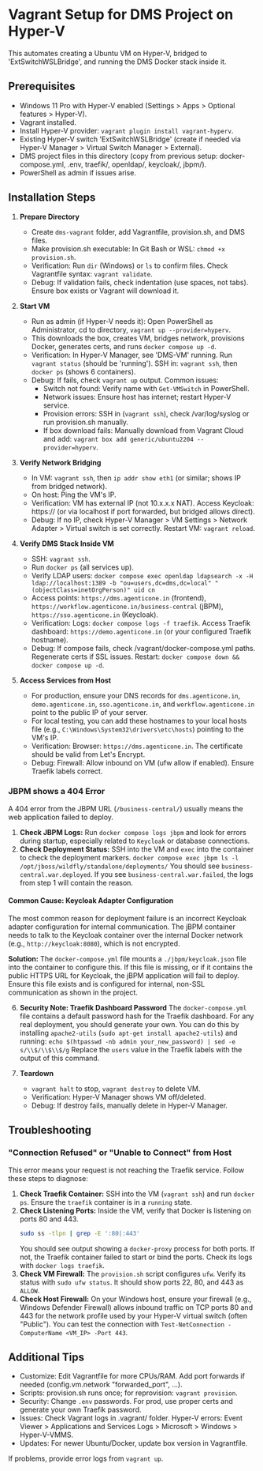 # Vagrant Setup for DMS Project on Hyper-V

This automates creating a Ubuntu VM on Hyper-V, bridged to 'ExtSwitchWSLBridge', and running the DMS Docker stack inside it.

## Prerequisites
- Windows 11 Pro with Hyper-V enabled (Settings > Apps > Optional features > Hyper-V).
- Vagrant installed[](https://www.vagrantup.com/downloads).
- Install Hyper-V provider: `vagrant plugin install vagrant-hyperv`.
- Existing Hyper-V switch 'ExtSwitchWSLBridge' (create if needed via Hyper-V Manager > Virtual Switch Manager > External).
- DMS project files in this directory (copy from previous setup: docker-compose.yml, .env, traefik/, openldap/, keycloak/, jbpm/).
- PowerShell as admin if issues arise.

## Installation Steps

1. **Prepare Directory**
   - Create `dms-vagrant` folder, add Vagrantfile, provision.sh, and DMS files.
   - Make provision.sh executable: In Git Bash or WSL: `chmod +x provision.sh`.
   - Verification: Run `dir` (Windows) or `ls` to confirm files. Check Vagrantfile syntax: `vagrant validate`.
   - Debug: If validation fails, check indentation (use spaces, not tabs). Ensure box exists or Vagrant will download it.

2. **Start VM**
   - Run as admin (if Hyper-V needs it): Open PowerShell as Administrator, cd to directory, `vagrant up --provider=hyperv`.
   - This downloads the box, creates VM, bridges network, provisions Docker, generates certs, and runs `docker compose up -d`.
   - Verification: In Hyper-V Manager, see 'DMS-VM' running. Run `vagrant status` (should be 'running'). SSH in: `vagrant ssh`, then `docker ps` (shows 6 containers).
   - Debug: If fails, check `vagrant up` output. Common issues:
     - Switch not found: Verify name with `Get-VMSwitch` in PowerShell.
     - Network issues: Ensure host has internet; restart Hyper-V service.
     - Provision errors: SSH in (`vagrant ssh`), check /var/log/syslog or run provision.sh manually.
     - If box download fails: Manually download from Vagrant Cloud and add: `vagrant box add generic/ubuntu2204 --provider=hyperv`.

3. **Verify Network Bridging**
   - In VM: `vagrant ssh`, then `ip addr show eth1` (or similar; shows IP from bridged network).
   - On host: Ping the VM's IP.
   - Verification: VM has external IP (not 10.x.x.x NAT). Access Keycloak: https://<vm-ip> (or via localhost if port forwarded, but bridged allows direct).
   - Debug: If no IP, check Hyper-V Manager > VM Settings > Network Adapter > Virtual switch is set correctly. Restart VM: `vagrant reload`.

4. **Verify DMS Stack Inside VM**
   - SSH: `vagrant ssh`.
   - Run `docker ps` (all services up).
   - Verify LDAP users: `docker compose exec openldap ldapsearch -x -H ldap://localhost:1389 -b "ou=users,dc=dms,dc=local" "(objectClass=inetOrgPerson)" uid cn`
   - Access points: `https://dms.agenticone.in` (frontend), `https://workflow.agenticone.in/business-central` (jBPM), `https://sso.agenticone.in` (Keycloak).
   - Verification: Logs: `docker compose logs -f traefik`. Access Traefik dashboard: `https://demo.agenticone.in` (or your configured Traefik hostname).
   - Debug: If compose fails, check /vagrant/docker-compose.yml paths. Regenerate certs if SSL issues. Restart: `docker compose down && docker compose up -d`.

5. **Access Services from Host**
   - For production, ensure your DNS records for `dms.agenticone.in`, `demo.agenticone.in`, `sso.agenticone.in`, and `workflow.agenticone.in` point to the public IP of your server.
   - For local testing, you can add these hostnames to your local hosts file (e.g., `C:\Windows\System32\drivers\etc\hosts`) pointing to the VM's IP.
   - Verification: Browser: `https://dms.agenticone.in`. The certificate should be valid from Let's Encrypt.
   - Debug: Firewall: Allow inbound on VM (ufw allow if enabled). Ensure Traefik labels correct.

### JBPM shows a 404 Error

A 404 error from the JBPM URL (`/business-central/`) usually means the web application failed to deploy.
1.  **Check JBPM Logs:** Run `docker compose logs jbpm` and look for errors during startup, especially related to `Keycloak` or database connections.
2.  **Check Deployment Status:** SSH into the VM and `exec` into the container to check the deployment markers.
    `docker compose exec jbpm ls -l /opt/jboss/wildfly/standalone/deployments/`
    You should see `business-central.war.deployed`. If you see `business-central.war.failed`, the logs from step 1 will contain the reason.

#### Common Cause: Keycloak Adapter Configuration

The most common reason for deployment failure is an incorrect Keycloak adapter configuration for internal communication. The jBPM container needs to talk to the Keycloak container over the internal Docker network (e.g., `http://keycloak:8080`), which is not encrypted.

**Solution:** The `docker-compose.yml` file mounts a `./jbpm/keycloak.json` file into the container to configure this. If this file is missing, or if it contains the public HTTPS URL for Keycloak, the jBPM application will fail to deploy. Ensure this file exists and is configured for internal, non-SSL communication as shown in the project.

6. **Security Note: Traefik Dashboard Password**
   The `docker-compose.yml` file contains a default password hash for the Traefik dashboard. For any real deployment, you should generate your own. You can do this by installing `apache2-utils` (`sudo apt-get install apache2-utils`) and running:
   `echo $(htpasswd -nb admin your_new_password) | sed -e s/\\$/\\$\\$/g`
   Replace the `users` value in the Traefik labels with the output of this command.

7. **Teardown**
   - `vagrant halt` to stop, `vagrant destroy` to delete VM.
   - Verification: Hyper-V Manager shows VM off/deleted.
   - Debug: If destroy fails, manually delete in Hyper-V Manager.

## Troubleshooting

### "Connection Refused" or "Unable to Connect" from Host

This error means your request is not reaching the Traefik service. Follow these steps to diagnose:

1.  **Check Traefik Container:** SSH into the VM (`vagrant ssh`) and run `docker ps`. Ensure the `traefik` container is in a `running` state.
2.  **Check Listening Ports:** Inside the VM, verify that Docker is listening on ports 80 and 443.
    ```bash
    sudo ss -tlpn | grep -E ':80|:443'
    ```
    You should see output showing a `docker-proxy` process for both ports. If not, the Traefik container failed to start or bind the ports. Check its logs with `docker logs traefik`.
3.  **Check VM Firewall:** The `provision.sh` script configures `ufw`. Verify its status with `sudo ufw status`. It should show ports 22, 80, and 443 as `ALLOW`.
4.  **Check Host Firewall:** On your Windows host, ensure your firewall (e.g., Windows Defender Firewall) allows inbound traffic on TCP ports 80 and 443 for the network profile used by your Hyper-V virtual switch (often "Public"). You can test the connection with `Test-NetConnection -ComputerName <VM_IP> -Port 443`.

## Additional Tips
- Customize: Edit Vagrantfile for more CPUs/RAM. Add port forwards if needed (config.vm.network "forwarded_port", ...).
- Scripts: provision.sh runs once; for reprovision: `vagrant provision`.
- Security: Change `.env` passwords. For prod, use proper certs and generate your own Traefik password.
- Issues: Check Vagrant logs in .vagrant/ folder. Hyper-V errors: Event Viewer > Applications and Services Logs > Microsoft > Windows > Hyper-V-VMMS.
- Updates: For newer Ubuntu/Docker, update box version in Vagrantfile.

If problems, provide error logs from `vagrant up`.
